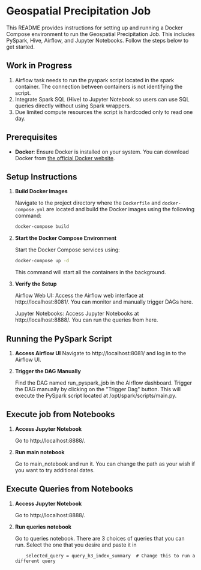 # Geospatial Precipitation Job

This README provides instructions for setting up and running a Docker Compose environment to run the Geospatial Precipitation Job. This includes PySpark, Hive, Airflow, and Jupyter Notebooks. Follow the steps below to get started.


## Work in Progress
1. Airflow task needs to run the pyspark script located in the spark container. The connection between containers is not identifying the script.
2. Integrate Spark SQL (Hive) to Jupyter Notebook so users can use SQL queries directly without using Spark wrappers.
3. Due limited compute resources the script is hardcoded only to read one day.

## Prerequisites

- **Docker**: Ensure Docker is installed on your system. You can download Docker from [the official Docker website](https://www.docker.com/get-started).

## Setup Instructions

1. **Build Docker Images**

   Navigate to the project directory where the `Dockerfile` and `docker-compose.yml` are located and build the Docker images using the following command:

   ```bash
   docker-compose build
    ```

2. **Start the Docker Compose Environment**

    Start the Docker Compose services using:

    ```bash
    docker-compose up -d
    ```
    This command will start all the containers in the background.

3. **Verify the Setup**

    Airflow Web UI: Access the Airflow web interface at http://localhost:8081/. You can monitor and manually trigger DAGs here.

    Jupyter Notebooks: Access Jupyter Notebooks at http://localhost:8888/. You can run the queries from here.

## Running the PySpark Script

1. **Access Airflow UI**
    Navigate to http://localhost:8081/ and log in to the Airflow UI.

2. **Trigger the DAG Manually**

    Find the DAG named run_pyspark_job in the Airflow dashboard.
    Trigger the DAG manually by clicking on the "Trigger Dag" button.
    This will execute the PySpark script located at /opt/spark/scripts/main.py.


## Execute job from Notebooks

1. **Access Jupyter Notebook**

    Go to http://localhost:8888/.

2. **Run main notebook**

    Go to main_notebook and run it. You can change the path as your wish if you want to try additional dates.

## Execute Queries from Notebooks

1. **Access Jupyter Notebook**

    Go to http://localhost:8888/.

2. **Run queries notebook**

    Go to queries notebook. There are 3 choices of queries that you can run. Select the one that you desire and paste it in
    ```
        selected_query = query_h3_index_summary  # Change this to run a different query

    ```